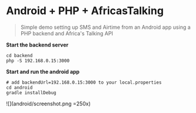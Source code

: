 # Android + PHP + AfricasTalking

> Simple demo setting up SMS and Airtime from an Android app using a PHP backend and Africa's Talking API


**Start the backend server**

```shell
cd backend
php -S 192.168.0.15:3000
```

**Start and run the android app**

```shell
# add backendUrl=192.168.0.15:3000 to your local.properties
cd android
gradle installDebug
```

![](android/screenshot.png =250x)
